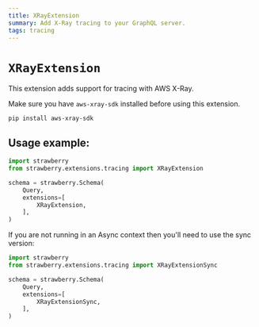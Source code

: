 ```yaml
---
title: XRayExtension
summary: Add X-Ray tracing to your GraphQL server.
tags: tracing
---
```


# `XRayExtension`

This extension adds support for tracing with AWS X-Ray.

<Note>

Make sure you have `aws-xray-sdk` installed before using this extension.

```
pip install aws-xray-sdk
```

</Note>

## Usage example:

```python
import strawberry
from strawberry.extensions.tracing import XRayExtension

schema = strawberry.Schema(
    Query,
    extensions=[
        XRayExtension,
    ],
)
```

<Note>

If you are not running in an Async context then you'll need to use the sync
version:

```python
import strawberry
from strawberry.extensions.tracing import XRayExtensionSync

schema = strawberry.Schema(
    Query,
    extensions=[
        XRayExtensionSync,
    ],
)
```

</Note>

